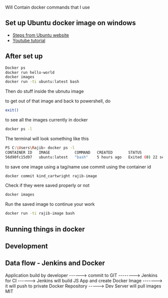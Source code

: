 
Will Contain docker commands that I use


## Set up Ubuntu docker image on windows

* [Steps from Ubuntu website](https://ubuntu.com/tutorials/windows-ubuntu-hyperv-containers#1-overview)
* [Youtube tutorial](https://www.youtube.com/watch?v=eZpLjKv9xvA)

## After set up
```sh
Docker ps
docker run hello-world
docker images
docker run -ti ubuntu:latest bash
```
Then do stuff inside the ubnutu image


to get out of that image and back to powershell, do 
```sh
exit()
```

to see all the images currently in docker
```sh
docker ps -l
```

The terminal will look something like this

```sh
PS C:\Users\Rajib> docker ps -l
CONTAINER ID   IMAGE           COMMAND   CREATED       STATUS                      PORTS     NAMES
56d90fc15d97   ubuntu:latest   "bash"    5 hours ago   Exited (0) 22 seconds ago             kind_cartwright
```

to save one image using a tag/name use commit using the container id

```sh
docker commit kind_cartwright rajib-image
```

Check if they were saved properly or not
```sh
docker images
```

Run the saved image to continue your work

```sh
docker run -ti rajib-image bash
```

## Running things in docker



## Development


## Data flow - Jenkins and Docker

Application build by developer ------> commit to GIT --------> Jenkins for CI ------> Jenkins will build JS App and create Docker Image -------> it will push to private Docker Repository -----> Dev Server will pull images
MIT
